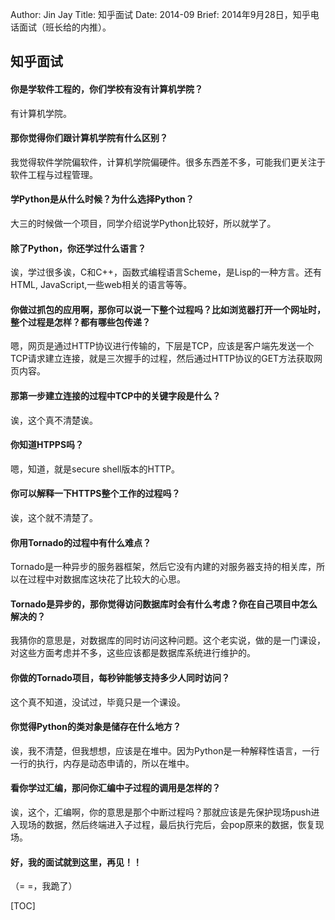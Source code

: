 Author: Jin Jay
Title: 知乎面试
Date: 2014-09
Brief: 2014年9月28日，知乎电话面试（班长给的内推）。

## 知乎面试

#### 你是学软件工程的，你们学校有没有计算机学院？
有计算机学院。

#### 那你觉得你们跟计算机学院有什么区别？
我觉得软件学院偏软件，计算机学院偏硬件。很多东西差不多，可能我们更关注于软件工程与过程管理。

#### 学Python是从什么时候？为什么选择Python？
大三的时候做一个项目，同学介绍说学Python比较好，所以就学了。

#### 除了Python，你还学过什么语言？
诶，学过很多诶，C和C++，函数式编程语言Scheme，是Lisp的一种方言。还有HTML, JavaScript,一些web相关的语言等等。

#### 你做过抓包的应用啊，那你可以说一下整个过程吗？比如浏览器打开一个网址时，整个过程是怎样？都有哪些包传递？
嗯，网页是通过HTTP协议进行传输的，下层是TCP，应该是客户端先发送一个TCP请求建立连接，就是三次握手的过程，然后通过HTTP协议的GET方法获取网页内容。

#### 那第一步建立连接的过程中TCP中的关键字段是什么？
诶，这个真不清楚诶。

#### 你知道HTPPS吗？
嗯，知道，就是secure shell版本的HTTP。

#### 你可以解释一下HTTPS整个工作的过程吗？
诶，这个就不清楚了。

#### 你用Tornado的过程中有什么难点？
Tornado是一种异步的服务器框架，然后它没有内建的对服务器支持的相关库，所以在过程中对数据库这块花了比较大的心思。

#### Tornado是异步的，那你觉得访问数据库时会有什么考虑？你在自己项目中怎么解决的？
我猜你的意思是，对数据库的同时访问这种问题。这个老实说，做的是一门课设，对这些方面考虑并不多，这些应该都是数据库系统进行维护的。

#### 你做的Tornado项目，每秒钟能够支持多少人同时访问？
这个真不知道，没试过，毕竟只是一个课设。

#### 你觉得Python的类对象是储存在什么地方？
诶，我不清楚，但我想想，应该是在堆中。因为Python是一种解释性语言，一行一行的执行，内存是动态申请的，所以在堆中。

#### 看你学过汇编，那问你汇编中子过程的调用是怎样的？
诶，这个，汇编啊，你的意思是那个中断过程吗？那就应该是先保护现场push进入现场的数据，然后终端进入子过程，最后执行完后，会pop原来的数据，恢复现场。

#### 好，我的面试就到这里，再见！！
（= =，我跪了）


[TOC]